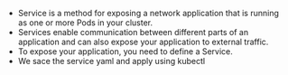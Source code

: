 - Service is a method for exposing a network application that is running as one or more Pods in your cluster.
- Services enable communication between different parts of an application and can also expose your application to external traffic.
- To expose your application, you need to define a Service. 
- We sace the service yaml and apply using kubectl
